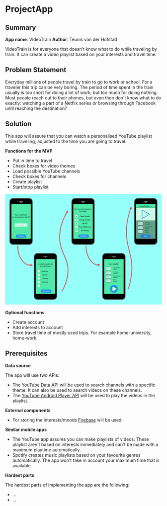 # ProjectApp

## Summary 
**App name**: VideoTrain        **Author**: Teunis van der Hofstad 

VideoTrain is for everyone that doesn't know what to do while traveling by train. It can create a video playlist based on your interests and travel time. 

## Problem Statement 
Everyday millions of people travel by train to go to work or school. 
For a traveler this trip can be very boring. 
The period of time spent in the train usually is too short for doing a lot of work, but too much for doing nothing. 
Most people reach out to their phones, but even then don't know what to do exactly: watching a part of a Netflix series or browsing through Facebook until reaching the destination? 

## Solution 
This app will assure that you can watch a personalised YouTube playlist while traveling, adjusted to the time you are going to travel.  


**Functions for the MVP**
- Put in time to travel
- Check boxes for video themes
- Load possible YouTube channels 
- Check boxes for channels 
- Create playlist 
- Start/stop playlist 

![Alt text](https://github.com/teunisvdh/ProjectApp/blob/master/doc/jpg_Tekengebied%201%404x-100.jpg)

**Optional functions**
- Create account 
- Add interests to account 
- Store travel time of mostly used trips. For example home-university, home-work. 

## Prerequisites 

**Data source**

The app will use two APIs: 
- The [YouTube Data API](https://developers.google.com/youtube/v3/getting-started) will be used to search channels with a specific theme. It can also be used to search videos on these channels. 
- The [YouTube Android Player API](https://developers.google.com/youtube/android/player/) will be used to play the videos in the playlist. 

**External components** 
- For storing the interests/moods [Firebase](https://firebase.google.com/) will be used. 

**Similar mobile apps**

- The YouTube app assures you can make playlists of videos. These playlist aren't based on interests immediately and can't be made with a maximum playtime automatically. 
- Spotify creates music playlists based on your favourite genres automatically. The app won't take in account your maximum time that is available. 

**Hardest parts** 

The hardest parts of implementing the app are the following: 
- ... 
- ...
